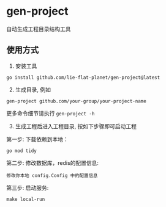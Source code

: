 # gen-project
自动生成工程目录结构工具

## 使用方式
1. 安装工具
```shell
go install github.com/lie-flat-planet/gen-project@latest
```
2. 生成目录, 例如
```shell
gen-project github.com/your-group/your-project-name
```
更多命令细节请执行 `gen-project -h`

3. 生成工程后进入工程目录, 按如下步骤即可启动工程

第一步: 下载依赖到本地：
```shell
go mod tidy
```

第二步: 修改数据库，redis的配置信息:
```shell
修改你本地 config.Config 中的配置信息
```

第三步: 启动服务:
```shell
make local-run
```




